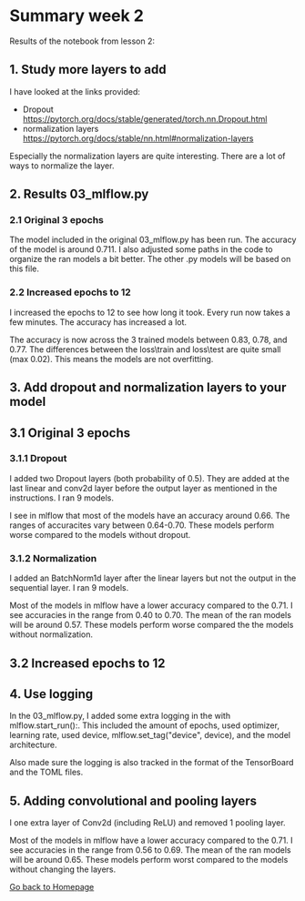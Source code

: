 # Summary week 2
Results of the notebook from lesson 2:

## 1. Study more layers to add
I have looked at the links provided:
- Dropout https://pytorch.org/docs/stable/generated/torch.nn.Dropout.html
- normalization layers https://pytorch.org/docs/stable/nn.html#normalization-layers

Especially the normalization layers are quite interesting. There are a lot of ways to normalize the layer. 

## 2. Results 03_mlflow.py

### 2.1 Original 3 epochs
The model included in the original 03_mlflow.py has been run. The accuracy of the model is around 0.711. I also adjusted some paths in the code to organize the ran models a bit better. The other .py models will be based on this file.

### 2.2 Increased epochs to 12
I increased the epochs to 12 to see how long it took. Every run now takes a few minutes. The accuracy has increased a lot.

The accuracy is now across the 3 trained models between 0.83, 0.78, and 0.77. The differences between the loss\train and loss\test are quite small (max 0.02). This means the models are not overfitting.

## 3. Add dropout and normalization layers to your model

## 3.1 Original 3 epochs
### 3.1.1 Dropout
I added two Dropout layers (both probability of 0.5). They are added at the last linear and conv2d layer before the output layer as mentioned in the instructions. I ran 9 models.

I see in mlflow that most of the models have an accuracy around 0.66. The ranges of accuracites vary between 0.64-0.70. These models perform worse compared to the models without dropout.

### 3.1.2 Normalization
I added an BatchNorm1d layer after the linear layers but not the output in the sequential layer. I ran 9 models.

Most of the models in mlflow have a lower accuracy compared to the 0.71. I see accuracies in the range from 0.40 to 0.70. The mean of the ran models will be around 0.57. These models perform worse compared the the models without normalization.

## 3.2 Increased epochs to 12

## 4. Use logging
In the 03_mlflow.py, I added some extra logging in the with mlflow.start_run():. This included the amount of epochs, used optimizer, learning rate, used device, mlflow.set_tag("device", device), and the model architecture.

Also made sure the logging is also tracked in the format of the TensorBoard and the TOML files.

## 5. Adding convolutional and pooling layers
I one extra layer of Conv2d (including ReLU) and removed 1 pooling layer.

Most of the models in mlflow have a lower accuracy compared to the 0.71. I see accuracies in the range from 0.56 to 0.69. The mean of the ran models will be around 0.65. These models perform worst compared to the models without changing the layers.

[Go back to Homepage](../README.md)
